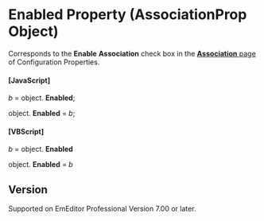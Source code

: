 # Enabled Property (AssociationProp Object)

Corresponds to the **Enable**
**Association** check box in the
[**Association** page](../../dlg/properties/associate/index) of Configuration Properties.

#### \[JavaScript\]

_b_ = object. **Enabled**;

object. **Enabled** = _b_;

#### \[VBScript\]

_b_ = object. **Enabled**

object. **Enabled** = _b_

## Version

Supported on EmEditor Professional Version 7.00 or later.
